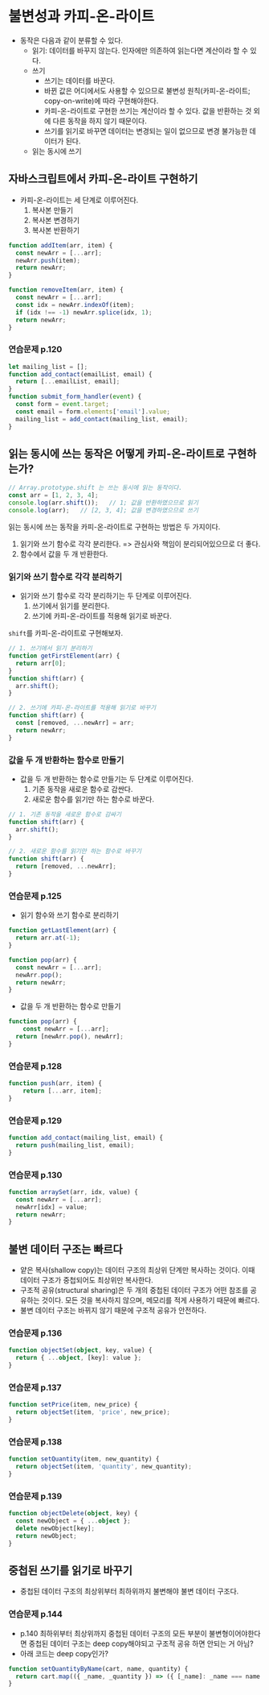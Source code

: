 # 불변성과 카피-온-라이트

- 동작은 다음과 같이 분류할 수 있다.
  - 읽기: 데이터를 바꾸지 않는다. 인자에만 의존하여 읽는다면 계산이라 할 수 있다.
  - 쓰기
    - 쓰기는 데이터를 바꾼다.
    - 바뀐 값은 어디에서도 사용할 수 있으므로 불변성 원칙(카피-온-라이트; copy-on-write)에 따라 구현해야한다.
    - 카피-온-라이트로 구현한 쓰기는 계산이라 할 수 있다. 값을 반환하는 것 외에 다른 동작을 하지 않기 때문이다.
    - 쓰기를 읽기로 바꾸면 데이터는 변경되는 일이 없으므로 변경 불가능한 데이터가 된다.
  - 읽는 동시에 쓰기



## 자바스크립트에서 카피-온-라이트 구현하기

- 카피-온-라이트는 세 단계로 이루어진다.
  1. 복사본 만들기
  2. 복사본 변경하기
  3. 복사본 반환하기

```javascript
function addItem(arr, item) {
  const newArr = [...arr];
  newArr.push(item);
  return newArr;
}

function removeItem(arr, item) {
  const newArr = [...arr];
  const idx = newArr.indexOf(item);
  if (idx !== -1) newArr.splice(idx, 1);
  return newArr;
}
```

### 연습문제 p.120

```javascript
let mailing_list = [];
function add_contact(emailList, email) {
  return [...emailList, email];
}
function submit_form_handler(event) {
  const form = event.target;
  const email = form.elements['email'].value;
  mailing_list = add_contact(mailing_list, email);
}
```

## 읽는 동시에 쓰는 동작은 어떻게 카피-온-라이트로 구현하는가?

```javascript
// Array.prototype.shift 는 쓰는 동시에 읽는 동작이다.
const arr = [1, 2, 3, 4];
console.log(arr.shift());	// 1; 값을 반환하였으므로 읽기
console.log(arr);	// [2, 3, 4]; 값을 변경하였으므로 쓰기
```

읽는 동시에 쓰는 동작을 카피-온-라이트로 구현하는 방법은 두 가지이다.

1. 읽기와 쓰기 함수로 각각 분리한다. => 관심사와 책임이 분리되어있으므로 더 좋다.
2. 함수에서 값을 두 개 반환한다.

### 읽기와 쓰기 함수로 각각 분리하기

- 읽기와 쓰기 함수로 각각 분리하기는 두 단계로 이루어진다.
  1. 쓰기에서 읽기를 분리한다.
  2. 쓰기에 카피-온-라이트를 적용해 읽기로 바꾼다.

`shift`를 카피-온-라이트로 구현해보자.

```javascript
// 1. 쓰기에서 읽기 분리하기
function getFirstElement(arr) {
  return arr[0];
}
function shift(arr) {
  arr.shift();
}

// 2. 쓰기에 카피-온-라이트를 적용해 읽기로 바꾸기
function shift(arr) {
  const [removed, ...newArr] = arr;
  return newArr;
}
```

### 값을 두 개 반환하는 함수로 만들기

- 값을 두 개 반환하는 함수로 만들기는 두 단계로 이루어진다.
  1. 기존 동작을 새로운 함수로 감싼다.
  2. 새로운 함수를 읽기만 하는 함수로 바꾼다.

```javascript
// 1. 기존 동작을 새로운 함수로 감싸기
function shift(arr) {
  arr.shift();
}

// 2. 새로운 함수를 읽기만 하는 함수로 바꾸기
function shift(arr) {
  return [removed, ...newArr];
}
```



### 연습문제 p.125

- 읽기 함수와 쓰기 함수로 분리하기

```javascript
function getLastElement(arr) {
  return arr.at(-1);
}

function pop(arr) {
  const newArr = [...arr];
  newArr.pop();
  return newArr;
}
```

- 값을 두 개 반환하는 함수로 만들기

```javascript
function pop(arr) {
	const newArr = [...arr];
  return [newArr.pop(), newArr];
}
```



### 연습문제 p.128

```javascript
function push(arr, item) {
	return [...arr, item];
}
```

### 연습문제 p.129

```javascript
function add_contact(mailing_list, email) {
  return push(mailing_list, email);
}
```

### 연습문제 p.130

```javascript
function arraySet(arr, idx, value) {
  const newArr = [...arr];
  newArr[idx] = value;
  return newArr;
}
```



## 불변 데이터 구조는 빠르다

- 얕은 복사(shallow copy)는 데이터 구조의 최상위 단계만 복사하는 것이다. 이때 데이터 구조가 중첩되어도 최상위만 복사한다.
- 구조적 공유(structural sharing)은 두 개의 중첩된 데이터 구조가 어떤 참조를 공유하는 것이다. 모든 것을 복사하지 않으며, 메모리를 적게 사용하기 때문에 빠르다.
- 불변 데이터 구조는 바뀌지 않기 때문에 구조적 공유가 안전하다.

### 연습문제 p.136

```typescript
function objectSet(object, key, value) {
  return { ...object, [key]: value };
}
```

### 연습문제 p.137

```typescript
function setPrice(item, new_price) {
  return objectSet(item, 'price', new_price);
}
```

### 연습문제 p.138

```typescript
function setQuantity(item, new_quantity) {
  return objectSet(item, 'quantity', new_quantity);
}
```

### 연습문제 p.139

```typescript
function objectDelete(object, key) {
  const newObject = { ...object };
  delete newObject[key];
  return newObject;
}
```



## 중첩된 쓰기를 읽기로 바꾸기

- 중첩된 데이터 구조의 최상위부터 최하위까지 불변해야 불변 데이터 구조다.

### 연습문제 p.144

- p.140 최하위부터 최상위까지 중첩된 데이터 구조의 모든 부분이 불변형이어야한다 면 중첩된 데이터 구조는 deep copy해야되고 구조적 공유 하면 안되는 거 아님?
- 아래 코드는 deep copy인가?

```typescript
function setQuantityByName(cart, name, quantity) {
  return cart.map(({ _name, _quantity }) => ({ [_name]: _name === name ? quantity : _quantity }));
}
```

